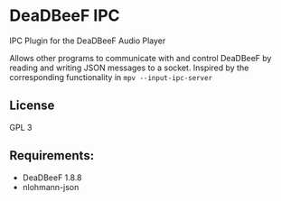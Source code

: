 # DeaDBeeF IPC
IPC Plugin for the DeaDBeeF Audio Player

Allows other programs to communicate with and control DeaDBeeF by reading and writing JSON messages to a socket.
Inspired by the corresponding functionality in `mpv --input-ipc-server`

## License

GPL 3

## Requirements:

- DeaDBeeF 1.8.8
- nlohmann-json
